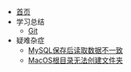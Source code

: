 * [首页](/)
* 学习总结
	* [Git](summary/2020110601.md)
* 疑难杂症
	* [MySQL保存后读取数据不一致](problem/2020092001.md)
	* [MacOS根目录无法创建文件夹](problem/2020081401.md)
